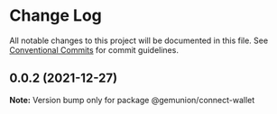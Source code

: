 # Change Log

All notable changes to this project will be documented in this file.
See [Conventional Commits](https://conventionalcommits.org) for commit guidelines.

## 0.0.2 (2021-12-27)

**Note:** Version bump only for package @gemunion/connect-wallet
